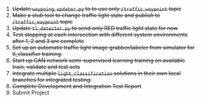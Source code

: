 1. ~~Update `waypoing_updater.py` to to use only `/traffic_waypoint` topic~~
2. ~~Make a stub tool to change traffic light state and publish to `/traffic_waypoint` topic~~
3. ~~Update `tl_detector.py` to send only RED traffic light state for now~~
4. ~~Test stopping at each intersection with different system environments after 1, 2 and 3 are complete~~
5. ~~Set up an automatic traffic light image grabber/labeler from simulator for tl_classifier training.~~
6. ~~Start up GAN network semi-supervised learning training on available train, validate and test sets~~
7. ~~Integrate multiple `light_classification` solutions in their own local branches for integrated testing.~~
8. ~~Complete Development and Integration Test Report~~
9. Submit Project
